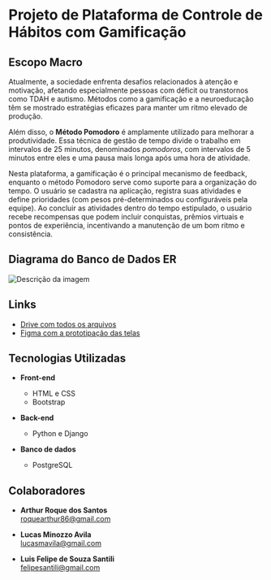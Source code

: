 # Projeto de Plataforma de Controle de Hábitos com Gamificação

## Escopo Macro

Atualmente, a sociedade enfrenta desafios relacionados à atenção e motivação, afetando especialmente pessoas com déficit ou transtornos como TDAH e autismo. Métodos como a gamificação e a neuroeducação têm se mostrado estratégias eficazes para manter um ritmo elevado de produção.

Além disso, o **Método Pomodoro** é amplamente utilizado para melhorar a produtividade. Essa técnica de gestão de tempo divide o trabalho em intervalos de 25 minutos, denominados *pomodoros*, com intervalos de 5 minutos entre eles e uma pausa mais longa após uma hora de atividade.

Nesta plataforma, a gamificação é o principal mecanismo de feedback, enquanto o método Pomodoro serve como suporte para a organização do tempo. O usuário se cadastra na aplicação, registra suas atividades e define prioridades (com pesos pré-determinados ou configuráveis pela equipe). Ao concluir as atividades dentro do tempo estipulado, o usuário recebe recompensas que podem incluir conquistas, prêmios virtuais e pontos de experiência, incentivando a manutenção de um bom ritmo e consistência.

## Diagrama do Banco de Dados ER

<img src="https://drive.google.com/file/d/1xuu5BhQGqz0uzh398Q-JQm3zvXf_ZWXD/view?usp=sharing" alt="Descrição da imagem">


## Links

- [Drive com todos os arquivos](https://drive.google.com/drive/folders/1j5t3ILdWwQTxNi6v-8JLlZ_zP_FIB7Er?usp=sharing)
- [Figma com a prototipação das telas](https://www.figma.com/design/T8K0xYQI6NYA3LjxnH7Qw7/GamefyMe?node-id=0-1&p=f&t=Kb9aqRTR62jHjPXJ-0)

## Tecnologias Utilizadas

- **Front-end**
  - HTML e CSS
  - Bootstrap

- **Back-end**
  - Python e Django

- **Banco de dados**
  - PostgreSQL

## Colaboradores

- **Arthur Roque dos Santos**  
  [roquearthur86@gmail.com](mailto:roquearthur86@gmail.com)

- **Lucas Minozzo Avila**  
  [lucasmavila@gmail.com](mailto:lucasmavila@gmail.com)

- **Luis Felipe de Souza Santili**  
  [felipesantili@gmail.com](mailto:felipesantili@gmail.com)
